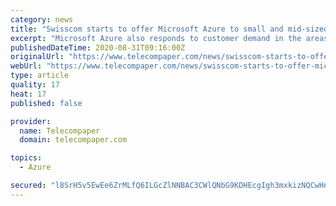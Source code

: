 ```yaml
---
category: news
title: "Swisscom starts to offer Microsoft Azure to small and mid-sized firms"
excerpt: "Microsoft Azure also responds to customer demand in the areas of IoT and machine learning. The product is being sold through local Swisscom partners, who act as intermediaries between Swisscom and Microsoft and the"
publishedDateTime: 2020-08-31T09:16:00Z
originalUrl: "https://www.telecompaper.com/news/swisscom-starts-to-offer-microsoft-azure-to-small-and-mid-sized-firms--1352001"
webUrl: "https://www.telecompaper.com/news/swisscom-starts-to-offer-microsoft-azure-to-small-and-mid-sized-firms--1352001"
type: article
quality: 17
heat: 17
published: false

provider:
  name: Telecompaper
  domain: telecompaper.com

topics:
  - Azure

secured: "l8SrH5v5EwEe6ZrMLfQ6ILGcZlNNBAC3CWlQNbG9KDHEcgIgh3mxkizNQCwHnJcDH2rdcrP4jWtnKHOvTgira3dpC6KZSXaYzBZvdUwawWzWFk/Od0EpjbRAeHdVT/0O4cOpv3rcGP/JMadjrFNVGExutcUOEIL1cYKl+HuLzoZkYC6+ydD4wpuo7FSx/vkrgJpuDlEE8VgubjSshnNvAEijckiPzgXPBocOlxf8QeZPnGVtBv/Lwoe+KTtBuAgB9b0RpQtN7oVr3JxfHn2ALt+xgx1HbuV8SekYLPFZNOEmxyZ+j3qtzCsi0/isC2XUaN6sFYYfFNTmqhV4Tg17LmBxJgXp7ncMZMV+KDhX5rE=;bS+d0+dXzNHtKxKmI3fT4w=="
---
```


